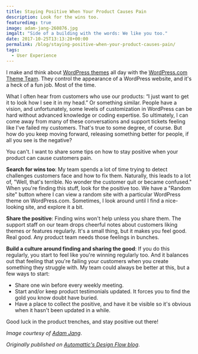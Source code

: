 ```yaml
---
title: Staying Positive When Your Product Causes Pain
description: Look for the wins too.
featuredimg: true
image: adam-jang-260876.jpg
imgalt: "Side of a building with the words: We like you too."
date: 2017-10-25T13:13:28+00:00
permalink: /blog/staying-positive-when-your-product-causes-pain/
tags:
  - User Experience
---
```


I make and think about [WordPress themes](https://wordpress.com/themes) all day with the [WordPress.com Theme Team](https://themeshaper.com/). They control the appearance of a WordPress website, and it's a heck of a fun job. Most of the time.

What I often hear from customers who use our products: &#8220;I just want to get it to look how I see it in my head.&#8221; Or something similar. People have a vision, and unfortunately, some levels of customization in WordPress can be hard without advanced knowledge or coding expertise. So ultimately, I can come away from many of these conversations and support tickets feeling like I've failed my customers. That's true to some degree, of course. But how do you keep moving forward, releasing something better for people, if all you see is the negative?

You can't. I want to share some tips on how to stay positive when your product can cause customers pain.

**Search for wins too**: My team spends a lot of time trying to detect challenges customers face and how to fix them. Naturally, this leads to a lot of, "Well, that's terrible. No wonder the customer quit or became confused." When you're finding this stuff, look for the positive too. We have a "Random site" button where I can view a random site with a particular WordPress theme on WordPress.com. Sometimes, I look around until I find a nice-looking site, and explore it a bit.

**Share the positive**: Finding wins won't help unless you share them. The support staff on our team drops cheerful notes about customers liking themes or features regularly. It's a small thing, but it makes you feel good. Real good. Any product team needs those feelings in bunches.

**Build a culture around finding and sharing the good**: If you do this regularly, you start to feel like you're winning regularly too. And it balances out that feeling that you're failing your customers when you create something they struggle with. My team could always be better at this, but a few ways to start:

- Share one win before every weekly meeting.
- Start and/or keep product testimonials updated. It forces you to find the gold you know doubt have buried.
- Have a place to collect the positive, and have it be visible so it's obvious when it hasn't been updated in a while.

Good luck in the product trenches, and stay positive out there!

_Image courtesy of [Adam Jang](https://unsplash.com/photos/8pOTAtyd_Mc)_.

_Originally published on [Automattic's Design Flow blog](https://a8cdesignflow.wordpress.com/2017/10/20/staying-positive-when-your-product-causes-pain/)_.
